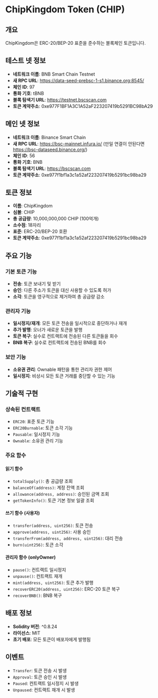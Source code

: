 # ChipKingdom Token (CHIP)

## 개요

ChipKingdom은 ERC-20/BEP-20 표준을 준수하는 블록체인 토큰입니다.

## 테스트 넷 정보

- **네트워크 이름**: BNB Smart Chain Testnet
- **새 RPC URL**: https://data-seed-prebsc-1-s1.binance.org:8545/
- **체인 ID**: 97
- **통화 기호**: tBNB
- **블록 탐색기 URL**: https://testnet.bscscan.com
- **토큰 계약주소**: 0xe977F1BF1A3C1A52aF223207419b5291BC98bA29

## 메인 넷 정보

- **네트워크 이름**: Binance Smart Chain
- **새 RPC URL**: https://bsc-mainnet.infura.io/ (만일 연결이 안된다면 https://bsc-dataseed.binance.org/)
- **체인 ID**: 56
- **통화 기호**: BNB
- **블록 탐색기 URL**: https://bscscan.com
- **토큰 계약주소**: 0xe977f1bf1a3c1a52af223207419b5291bc98ba29

## 토큰 정보

- **이름**: ChipKingdom
- **심볼**: CHIP
- **총 공급량**: 10,000,000,000 CHIP (100억개)
- **소수점**: 18자리
- **표준**: ERC-20/BEP-20 호환
- **토큰 계약주소**: 0xe977f1bf1a3c1a52af223207419b5291bc98ba29

## 주요 기능

### 기본 토큰 기능

- **전송**: 토큰 보내기 및 받기
- **승인**: 다른 주소가 토큰을 대신 사용할 수 있도록 허가
- **소각**: 토큰을 영구적으로 제거하여 총 공급량 감소

### 관리자 기능

- **일시정지/재개**: 모든 토큰 전송을 일시적으로 중단하거나 재개
- **추가 발행**: 오너가 새로운 토큰을 발행
- **토큰 복구**: 실수로 컨트랙트에 전송된 다른 토큰들을 회수
- **BNB 복구**: 실수로 컨트랙트에 전송된 BNB를 회수

### 보안 기능

- **소유권 관리**: Ownable 패턴을 통한 관리자 권한 제어
- **일시정지**: 비상시 모든 토큰 거래를 중단할 수 있는 기능

## 기술적 구현

### 상속된 컨트랙트

- `ERC20`: 표준 토큰 기능
- `ERC20Burnable`: 토큰 소각 기능
- `Pausable`: 일시정지 기능
- `Ownable`: 소유권 관리 기능

### 주요 함수

#### 읽기 함수

- `totalSupply()`: 총 공급량 조회
- `balanceOf(address)`: 계정 잔액 조회
- `allowance(address, address)`: 승인된 금액 조회
- `getTokenInfo()`: 토큰 기본 정보 일괄 조회

#### 쓰기 함수 (사용자)

- `transfer(address, uint256)`: 토큰 전송
- `approve(address, uint256)`: 사용 승인
- `transferFrom(address, address, uint256)`: 대리 전송
- `burn(uint256)`: 토큰 소각

#### 관리자 함수 (onlyOwner)

- `pause()`: 컨트랙트 일시정지
- `unpause()`: 컨트랙트 재개
- `mint(address, uint256)`: 토큰 추가 발행
- `recoverERC20(address, uint256)`: ERC-20 토큰 복구
- `recoverBNB()`: BNB 복구

## 배포 정보

- **Solidity 버전**: ^0.8.24
- **라이선스**: MIT
- **초기 배포**: 모든 토큰이 배포자에게 발행됨

## 이벤트

- `Transfer`: 토큰 전송 시 발생
- `Approval`: 토큰 승인 시 발생
- `Paused`: 컨트랙트 일시정지 시 발생
- `Unpaused`: 컨트랙트 재개 시 발생
